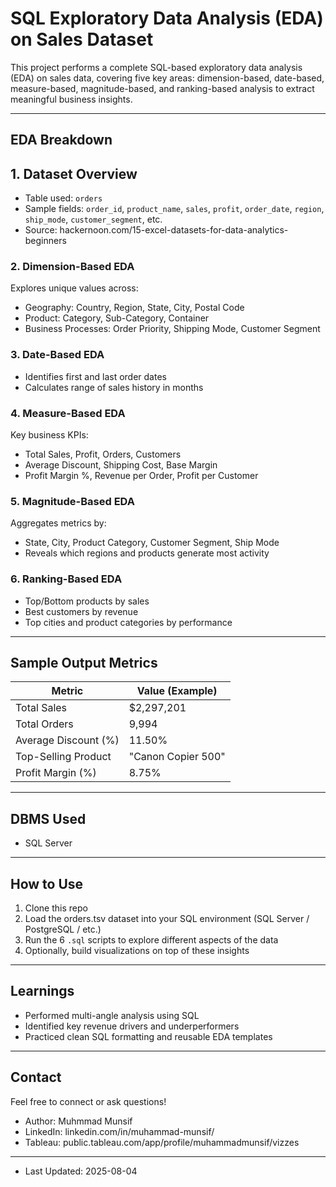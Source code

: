 # SQL Exploratory Data Analysis (EDA) on Sales Dataset

This project performs a complete SQL-based exploratory data analysis (EDA) on sales data, covering five key areas: dimension-based, date-based, measure-based, magnitude-based, and ranking-based analysis to extract meaningful business insights.

---

## EDA Breakdown

## 1. Dataset Overview

- Table used: `orders`
- Sample fields: `order_id`, `product_name`, `sales`, `profit`, `order_date`, `region`, `ship_mode`, `customer_segment`, etc.
- Source: hackernoon.com/15-excel-datasets-for-data-analytics-beginners



### 2. Dimension-Based EDA
Explores unique values across:
- Geography: Country, Region, State, City, Postal Code
- Product: Category, Sub-Category, Container
- Business Processes: Order Priority, Shipping Mode, Customer Segment

### 3. Date-Based EDA
- Identifies first and last order dates
- Calculates range of sales history in months

### 4. Measure-Based EDA
Key business KPIs:
- Total Sales, Profit, Orders, Customers
- Average Discount, Shipping Cost, Base Margin
- Profit Margin %, Revenue per Order, Profit per Customer

### 5. Magnitude-Based EDA
Aggregates metrics by:
- State, City, Product Category, Customer Segment, Ship Mode
- Reveals which regions and products generate most activity

### 6. Ranking-Based EDA
- Top/Bottom products by sales
- Best customers by revenue
- Top cities and product categories by performance

---

## Sample Output Metrics

| Metric                     | Value (Example)    |
|---------------------------|--------------------|
| Total Sales               | $2,297,201         |
| Total Orders              | 9,994              |
| Average Discount (%)      | 11.50%             |
| Top-Selling Product       | "Canon Copier 500" |
| Profit Margin (%)         | 8.75%              |

---

## DBMS Used

- SQL Server

---

## How to Use

1. Clone this repo
2. Load the orders.tsv dataset into your SQL environment (SQL Server / PostgreSQL / etc.)
3. Run the 6  `.sql` scripts to explore different aspects of the data
4. Optionally, build visualizations on top of these insights

---

## Learnings

- Performed multi-angle analysis using SQL
- Identified key revenue drivers and underperformers
- Practiced clean SQL formatting and reusable EDA templates

---

## Contact

Feel free to connect or ask questions!

- Author: Muhmmad Munsif
- LinkedIn: linkedin.com/in/muhammad-munsif/
- Tableau: public.tableau.com/app/profile/muhammadmunsif/vizzes
---

- Last Updated: 2025-08-04
